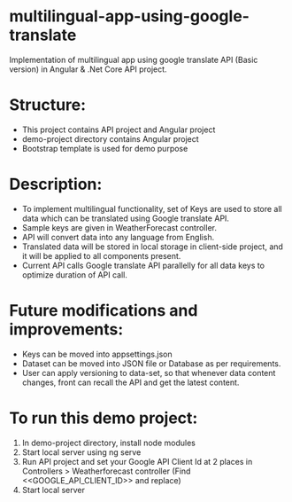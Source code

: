 # multilingual-app-using-google-translate
Implementation of multilingual app using google translate API (Basic version) in Angular & .Net Core API project.

# Structure:
* This project contains API project and Angular project
* demo-project directory contains Angular project
* Bootstrap template is used for demo purpose 

# Description:
* To implement multilingual functionality, set of Keys are used to store all data which can be translated using Google translate API.
* Sample keys are given in WeatherForecast controller.
* API will convert data into any language from English.
* Translated data will be stored in local storage in client-side project, and it will be applied to all components present.
* Current API calls Google translate API parallelly for all data keys to optimize duration of API call.

# Future modifications and improvements:
* Keys can be moved into appsettings.json
* Dataset can be moved into JSON file or Database as per requirements.
* User can apply versioning to data-set, so that whenever data content changes, front can recall the API and get the latest content.

# To run this demo project:
1. In demo-project directory, install node modules
2. Start local server using ng serve
3. Run API project and set your Google API Client Id at 2 places in Controllers > Weatherforecast controller (Find <<GOOGLE_API_CLIENT_ID>> and replace)
4. Start local server
